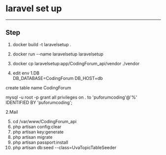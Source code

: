 # laravel set up
--------------------
## Step
1. docker build -t laravelsetup .

2. docker run --name laravelsetup laravelsetup

3. docker cp laravelsetup:app/CodingForum_api/vendor ./vendor

4. edit env 
1.DB  
DB_DATABASE=CodingForum
DB_HOST=db

create table name CodingForum

mysql -u root -p
grant all privileges on *.* to 'puforumcoding'@'%' IDENTIFIED BY 'puforumcoding';

2.Mail

5. cd /var/www/CodingForum_api
6. php artisan config:clear
7. php artisan key:generate
8. php artisan migrate
9. php artisan passport:install
10. php artisan db:seed --class=UvaTopicTableSeeder

